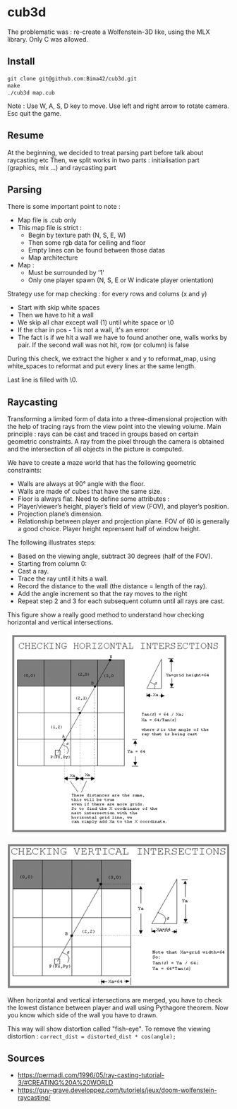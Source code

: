# cub3d
The problematic was : re-create a Wolfenstein-3D like, using the MLX library. 
Only C was allowed.

## Install

```
git clone git@github.com:Bima42/cub3d.git
make
./cub3d map.cub
```

Note : Use W, A, S, D key to move. Use left and right arrow to rotate camera. Esc quit the game.

## Resume
At the beginning, we decided to treat parsing part before talk about raycasting etc
Then, we split works in two parts : initialisation part (graphics, mlx ...) and raycasting part

## Parsing
There is some important point to note :
- Map file is .cub only
- This map file is strict :
	- Begin by texture path (N, S, E, W)
	- Then some rgb data for ceiling and floor
	- Empty lines can be found between those datas
	- Map architecture
- Map :
	- Must be surrounded by '1'
	- Only one player spawn (N, S, E or W indicate player orientation)

Strategy use for map checking : for every rows and colums (x and y)
- Start with skip white spaces
- Then we have to hit a wall
- We skip all char except wall (1) until white space or \0
- If the char in pos - 1 is not a wall, it's an error
- The fact is if we hit a wall we have to found another one, walls works by pair. If the second wall was not hit, row (or column) is false

During this check, we extract the higher x and y to reformat_map, using white_spaces to reformat and put every lines ar the same length.

Last line is filled with \0.
	
## Raycasting
Transforming a limited form of data into a three-dimensional projection with the help of tracing rays from the view point into the viewing volume. 
Main principle :  rays can be cast and traced in groups based on certain geometric constraints.
A ray from the pixel through the camera is obtained and the intersection of all objects in the picture is computed.

We have to create a maze world that has the following geometric constraints:
- Walls are always at 90° angle with the floor.
- Walls are made of cubes that have the same size.
- Floor is always flat.
Need to define some attributes :
- Player/viewer’s height, player’s field of view (FOV), and player’s position.
- Projection plane’s dimension.
- Relationship between player and projection plane.
FOV of 60 is generally a good choice.
Player height reprensent half of window height.

The following illustrates steps:
- Based on the viewing angle, subtract 30 degrees (half of the FOV).
- Starting from column 0:
- Cast a ray.
- Trace the ray until it hits a wall.
- Record the distance to the wall (the distance = length of the ray).
- Add the angle increment so that the ray moves to the right
- Repeat step 2 and 3 for each subsequent column until all rays are cast.

This figure show a really good method to understand how checking horizontal and vertical intersections.

![Horizontal_check](/assets/horizontal_check.png)

![Vertical_check](/assets/vertical_check.png)

When horizontal and vertical intersections are merged, you have to check the lowest distance between player and wall using Pythagore theorem.
Now you know which side of the wall you have to drawn.

This way will show distortion called "fish-eye".
To remove the viewing distortion : ```correct_dist = distorted_dist * cos(angle);```

## Sources
- https://permadi.com/1996/05/ray-casting-tutorial-3/#CREATING%20A%20WORLD
- https://guy-grave.developpez.com/tutoriels/jeux/doom-wolfenstein-raycasting/
